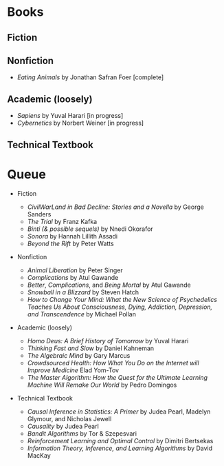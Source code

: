 # Books 

## Fiction

## Nonfiction
 * *Eating Animals* by Jonathan Safran Foer [complete]

## Academic (loosely)
  * *Sapiens* by Yuval Harari [in progress]
  * *Cybernetics* by Norbert Weiner [in progress]
 
## Technical Textbook


# Queue

  * Fiction 
    * *CivilWarLand in Bad Decline: Stories and a Novella* by George Sanders
    * *The Trial* by Franz Kafka
    * *Binti (& possible sequels)* by Nnedi Okorafor
    * *Sonora* by Hannah Lillith Assadi
    * *Beyond the Rift* by Peter Watts

  * Nonfiction
    * *Animal Liberation* by Peter Singer
    * *Complications* by Atul Gawande 
    * *Better*, *Complications*, and *Being Mortal* by Atul Gawande
    * *Snowball in a Blizzard* by Steven Hatch
    * *How to Change Your Mind: What the New Science of Psychedelics Teaches Us About Consciousness, Dying, Addiction, Depression, and Transcendence* by Michael Pollan

  * Academic (loosely)
    * *Homo Deus: A Brief History of Tomorrow* by Yuval Harari
    * *Thinking Fast and Slow* by Daniel Kahneman
    * *The Algebraic Mind* by Gary Marcus
    * *Crowdsourced Health: How What You Do on the Internet will Improve Medicine* Elad Yom-Tov
    * *The Master Algorithm: How the Quest for the Ultimate Learning Machine Will Remake Our World* by Pedro Domingos
  
  * Technical Textbook 
    * *Causal Inference in Statistics: A Primer* by Judea Pearl, Madelyn Glymour, and Nicholas Jewell
    * *Causality* by Judea Pearl
    * *Bandit Algorithms* by Tor & Szepesvari
    * *Reinforcement Learning and Optimal Control* by Dimitri Bertsekas
    * *Information Theory, Inference, and Learning Algorithms* by David MacKay

